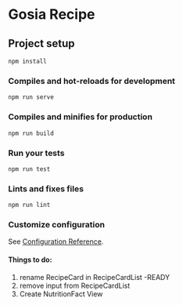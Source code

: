 # Gosia Recipe

## Project setup

```
npm install
```

### Compiles and hot-reloads for development

```
npm run serve
```

### Compiles and minifies for production

```
npm run build
```

### Run your tests

```
npm run test
```

### Lints and fixes files

```
npm run lint
```

### Customize configuration

See [Configuration Reference](https://cli.vuejs.org/config/).

#### Things to do:

1. rename RecipeCard in RecipeCardList -READY
2. remove input from RecipeCardList
3. Create NutritionFact View

